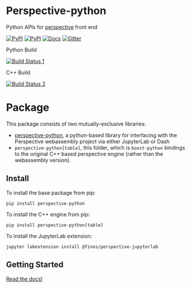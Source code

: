 # Perspective-python
Python APIs for [perspective](https://github.com/finos/perspective) front end


[![PyPI](https://img.shields.io/pypi/v/perspective-python.svg)](https://pypi.python.org/pypi/perspective-python)
[![PyPI](https://img.shields.io/pypi/l/perspective-python.svg)](https://pypi.python.org/pypi/perspective-python)
[![Docs](https://img.shields.io/readthedocs/perspective-python.svg)](https://perspective-python.readthedocs.io)
[![Gitter](https://img.shields.io/gitter/room/nwjs/nw.js.svg)](https://gitter.im/finos/perspective)


Python Build

[![Build Status 1](https://travis-ci.org/timkpaine/perspective-python.svg?branch=master)](https://travis-ci.org/timkpaine/perspective-python)

C++ Build

[![Build Status 2](https://travis-ci.org/timkpaine/perspective-python.svg?branch=master)](https://travis-ci.org/finos/perspective)

# Package
This package consists of two mutually-exclusive libraries:

- [perspective-python](https://github.com/timkpaine/perspective-python), a python-based library for interfacing with the Perspective webassembly project via either JupyterLab or Dash
- `perspective-python[table]`, this folder, which is `boost-python` bindings to the original C++ based perspective engine (rather than the webassembly version).


## Install
To install the base package from pip:

`pip install perspective-python`

To install the C++ engine from pip:

`pip install perspective-python[table]`


To install the JupyterLab extension:

`jupyter labextension install @finos/perspective-jupyterlab`


## Getting Started
[Read the docs!](http://perspective-python.readthedocs.io/en/latest/index.html)

